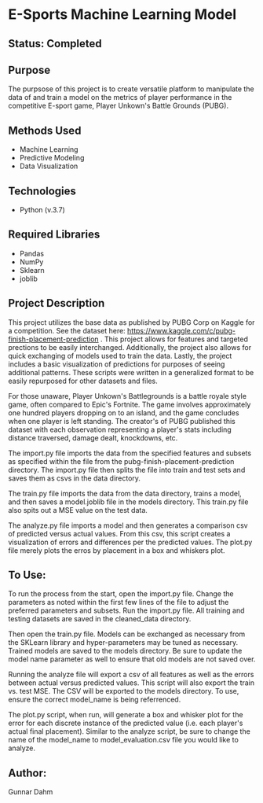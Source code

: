 <h1> E-Sports Machine Learning Model </h1>

<h2> Status: Completed </h2>

<h2> Purpose </h2>
<p> The purpsose of this project is to create versatile platform to manipulate the data of and train a model on the 
metrics of player performance in the competitive E-sport game, Player Unkown's Battle Grounds (PUBG).

<h2> Methods Used </h2>

<ul>
<li>Machine Learning</li>
<li>Predictive Modeling</li>
<li>Data Visualization</li>
</ul>

<h2> Technologies </h2>
<ul>
<li>Python (v.3.7)</li>
</ul>

<h2> Required Libraries </h2>
<ul>
<li>Pandas</li>
<li>NumPy</li>
<li>Sklearn</li>
<li>joblib</li>
</ul>

<h2> Project Description </h2>

<p>
This project utilizes the base data as published by PUBG Corp on Kaggle for a competition. See the dataset here:
<a href="https://www.kaggle.com/c/pubg-finish-placement-prediction">
https://www.kaggle.com/c/pubg-finish-placement-prediction</a>
. This project allows for features and targeted prections to be easily interchanged. Additionally, the project also 
allows for quick exchanging of models used to train the data. Lastly, the project includes a basic visualization of 
predictions for purposes of seeing additional patterns. These scripts were written in a generalized format to be easily 
repurposed for other datasets and files.
</p>

<p>
For those unaware, Player Unkown's Battlegrounds is a battle royale style game, often compared to Epic's Fortnite. The 
game involves approximately one hundred players dropping on to an island, and the game concludes when one player is left
standing. The creator's of PUBG published this dataset with each observation representing a player's stats including 
distance traversed, damage dealt, knockdowns, etc.
</p>

<p>
The import.py file imports the data from the specified features and subsets as specified within the file
 from the pubg-finish-placement-prediction directory. The import.py file then splits the file into train and test sets
 and saves them as csvs in the data directory.
</p>

<p>
The train.py file imports the data from the data directory, trains a model, and then saves a model.joblib file in the 
models directory. This train.py file also spits out a MSE value on the test data.
</p>

<p>
The analyze.py file imports a model and then generates a comparison csv of predicted versus actual values. From this
csv, this script creates a visualization of errors and differences per the predicted values.  The plot.py file merely 
plots the erros by placement in a box and whiskers plot.
</p>

<h2> To Use: </h2>

<p>
To run the process from the start, open the import.py file. Change the parameters as noted within the first few lines 
of the file to adjust the preferred parameters and subsets. Run the import.py file. All training and testing datasets 
are saved in the cleaned_data directory.
</p>

<p>
Then open the train.py file. Models can be exchanged as necessary from the SKLearn library and hyper-parameters may be
tuned as necessary. Trained models are saved to the models directory. Be sure to update the model name parameter as well
to ensure that old models are not saved over.
</p>

<p>
Running the analyze file will export a csv of all features as well as the errors between actual versus predicted values.
This script will also export the train vs. test MSE. The CSV will be exported to the models directory. To use, ensure 
the correct model_name is being referrenced.
</p>

<p>
The plot.py script, when run, will generate a box and whisker plot for the error for each discrete instance 
of the predicted value (i.e. each player's actual final placement). Similar to the analyze script, be sure to change the 
name of the model_name to model_evaluation.csv file you would like to analyze.
</p>


<h2> Author:</h2>
<p> Gunnar Dahm </p>